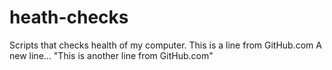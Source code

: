 # heath-checks
Scripts that checks health of my computer.
This is a line from GitHub.com
A new line...
"This is another line from GitHub.com"
